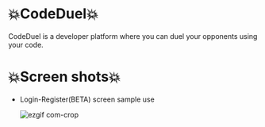 # 💥CodeDuel💥


CodeDuel is a developer platform where you can duel your opponents using your code.

# 💥Screen shots💥

  * Login-Register(BETA) screen sample use

    ![ezgif com-crop](https://user-images.githubusercontent.com/63316015/88225947-04619c80-cc74-11ea-8163-05e450ffad89.gif)
